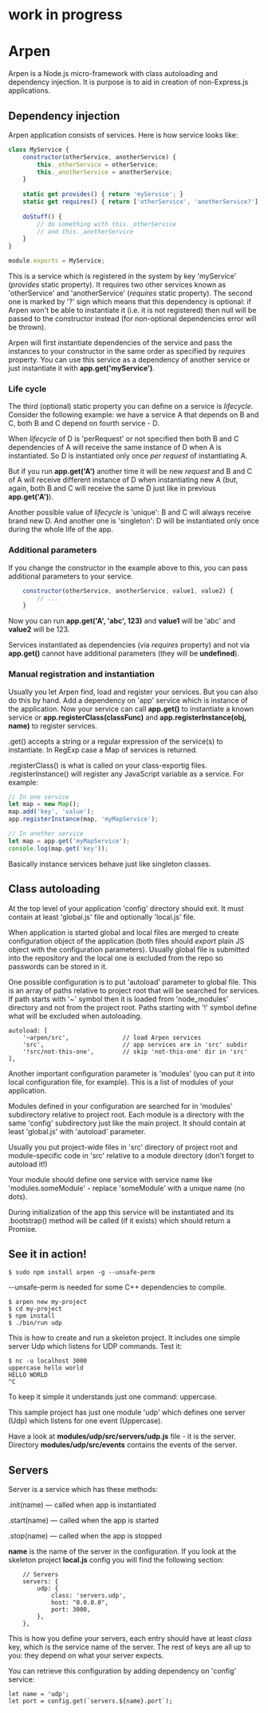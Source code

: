 # work in progress

# Arpen

Arpen is a Node.js micro-framework with class autoloading and dependency
injection. It is purpose is to aid in creation of non-Express.js
applications.

## Dependency injection

Arpen application consists of services. Here is how service looks like:

```javascript
class MyService {
    constructor(otherService, anotherService) {
        this._otherService = otherService;
        this._anotherService = anotherService;
    }
    
    static get provides() { return 'myService'; }
    static get requires() { return ['otherService', 'anotherService?']; }
    
    doStuff() {
        // do something with this._otherService
        // and this._anotherService
    }
}

module.exports = MyService;
```

This is a service which is registered in the system by key 'myService'
(*provides* static property). It requires two other services known as
'otherService' and 'anotherService' (*requires* static property). The
second one is marked by '?' sign which means that this dependency is
optional: if Arpen won't be able to instantiate it (i.e. it is not
registered) then null will be passed to the constructor instead (for
non-optional dependencies error will be thrown).

Arpen will first instantiate dependencies of the service and pass the
instances to your constructor in the same order as specified by *requires*
property. You can use this service as a dependency of another service or just
instantiate it with **app.get('myService')**.

### Life cycle

The third (optional) static property you can define on a service is
*lifecycle*. Consider the following example: we have a service A that
depends on B and C, both B and C depend on fourth service - D.

When *lifecycle* of D is 'perRequest' or not specified then both B and C
dependencies of A will receive the same instance of D when A is
instantiated. So D is instantiated only once *per request* of instantiating
A.

But if you run **app.get('A')** another time it will be new *request*
and B and C of A will receive different instance of D when instantiating
new A (but, again, both B and C will receive the same D just like in
previous **app.get('A')**).

Another possible value of *lifecycle* is 'unique': B and C will always
receive brand new D. And another one is 'singleton': D will be instantiated
only once during the whole life of the app.

### Additional parameters

If you change the constructor in the example above to this, you can pass
additional parameters to your service.

```javascript
    constructor(otherService, anotherService, value1, value2) {
        // ...
    }
```

Now you can run **app.get('A', 'abc', 123)** and **value1** will be 'abc'
and **value2** will be 123.

Services instantiated as dependencies (via *requires* property) and not
via **app.get()** cannot have additional parameters (they will be
**undefined**).

### Manual registration and instantiation

Usually you let Arpen find, load and register your services. But you
can also do this by hand. Add a dependency on 'app' service which is
instance of the application. Now your service can call **app.get()** to
instantiate a known service or **app.registerClass(classFunc)**
and **app.registerInstance(obj, name)** to register services.

.get() accepts a string or a regular expression of the service(s) to
instantiate. In RegExp case a Map of services is returned. 

.registerClass() is what is called on your class-exportig files.
.registerInstance() will register any JavaScript variable as a service.
For example:

```javascript
// In one service
let map = new Map();
map.add('key', 'value');
app.registerInstance(map, 'myMapService');

// In another service
let map = app.get('myMapService');
console.log(map.get('key'));
```

Basically instance services behave just like singleton classes.

## Class autoloading

At the top level of your application 'config' directory should exit.
It must contain at least 'global.js' file and optionally 'local.js' file.

When application is started global and local files are merged to create
configuration object of the application (both files should *export*
plain JS object with the configuration parameters). Usually global file
is submitted into the repository and the local one is excluded from the
repo so passwords can be stored in it.

One possible configuration is to put 'autoload' parameter to global file.
This is an array of paths relative to project root that will be searched
for services. If path starts with '~' symbol then it is loaded from
'node_modules' directory and not from the project root. Paths starting
with '!' symbol define what will be excluded when autoloading.

```
autoload: [
    '~arpen/src',               // load Arpen services
    'src',                      // app services are in 'src' subdir
    '!src/not-this-one',        // skip 'not-this-one' dir in 'src'
],
```

Another important configuration parameter is 'modules' (you can put it
into local configuration file, for example). This is a list of modules of
your application.

Modules defined in your configuration are searched for in 'modules'
subdirectory relative to project root. Each module is a directory with
the same 'config' subdirectory just like the main project. It should
contain at least 'global.js' with 'autoload' parameter.

Usually you put project-wide files in 'src' directory of project root
and module-specific code in 'src' relative to a module directory (don't
forget to autoload it!)

Your module should define one service with service name like
'modules.someModule' - replace 'someModule' with a unique name (no dots).

During initialization of the app this service will be instantiated and its
.bootstrap() method will be called (if it exists) which should return a
Promise.

## See it in action!

```
$ sudo npm install arpen -g --unsafe-perm
```

--unsafe-perm is needed for some C++ dependencies to compile.

```
$ arpen new my-project
$ cd my-project
$ npm install
$ ./bin/run udp
```

This is how to create and run a skeleton project. It includes one simple server
Udp which listens for UDP commands. Test it:

```
$ nc -u localhost 3000
uppercase hello world
HELLO WORLD
^C
```

To keep it simple it understands just one command: uppercase. 

This sample project has just one module 'udp' which defines one server (Udp)
which listens for one event (Uppercase).

Have a look at **modules/udp/src/servers/udp.js** file - it is the server.
Directory **modules/udp/src/events** contains the events of the server.

## Servers

Server is a service which has these methods:

.init(name) — called when app is instantiated

.start(name) — called when the app is started

.stop(name) — called when the app is stopped

**name** is the name of the server in the configuration. If you look at the
skeleton project **local.js** config you will find the following section:

```
    // Servers
    servers: {
        udp: {
            class: 'servers.udp',
            host: "0.0.0.0",
            port: 3000,
        },
    },

```

This is how you define your servers, each entry should have at least *class*
key, which is the service name of the server. The rest of keys are all up to
you: they depend on what your server expects.

You can retrieve this configuration by adding dependency on 'config' service:

```
let name = 'udp';
let port = config.get(`servers.${name}.port`);
```
